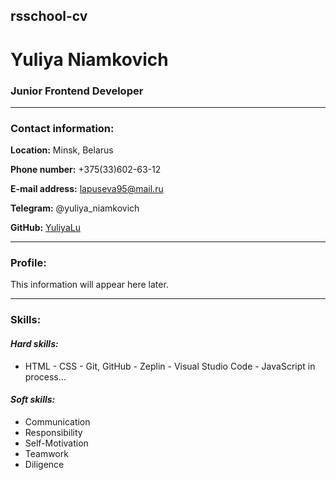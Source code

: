 ## rsschool-cv
# Yuliya Niamkovich
### Junior Frontend Developer
----------
### Contact information:

**Location:** Minsk, Belarus

**Phone number:** +375(33)602-63-12

**E-mail address:** lapuseva95@mail.ru

**Telegram:** @yuliya_niamkovich

**GitHub:** [YuliyaLu](https://github.com/YuliyaLu)
_______________
### Profile:
This information will appear here later.
______________
### Skills:

#### *Hard skills:*

   - HTML
	- CSS
	- Git, GitHub
	- Zeplin
	- Visual Studio Code
	- JavaScript in process...

#### *Soft skills:*

   + Communication
   + Responsibility
   + Self-Motivation
   + Teamwork
   + Diligence